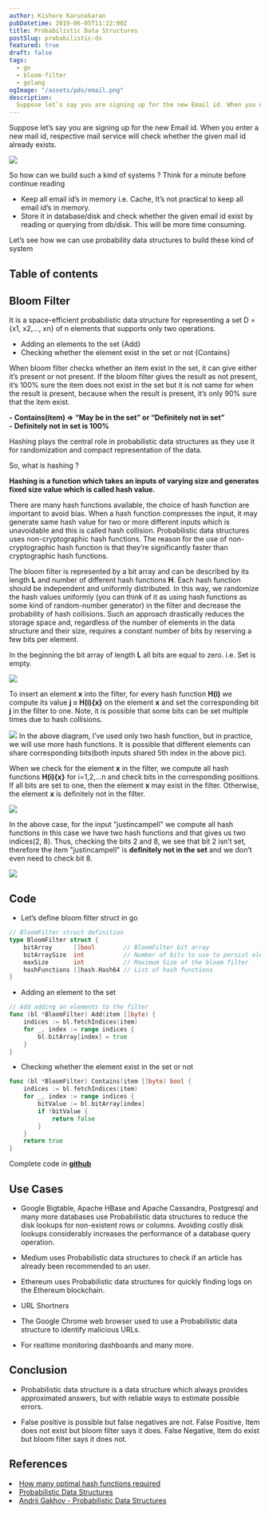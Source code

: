 ```yaml
---
author: Kishore Karunakaran
pubDatetime: 2019-06-05T11:22:00Z
title: Probabilistic Data Structures
postSlug: probabilistic-ds
featured: true
draft: false
tags:
  - go
  - bloom-filter
  - golang
ogImage: "/assets/pds/email.png"
description:
  Suppose let’s say you are signing up for the new Email id. When you enter a new mail id, respective mail service will check whether the given mail id already exists. So how can we build such a kind of systems ?
---
```


Suppose let’s say you are signing up for the new Email id. When you enter a new mail id, respective mail service will check whether the given mail id already exists.

<img src="/assets/pds/email.png"></img>

So how can we build such a kind of systems ? Think for a minute before continue reading

- Keep all email id’s in memory i.e. Cache, It’s not practical to keep all email id’s in memory.
- Store it in database/disk and check whether the given email id exist by reading or querying from db/disk. This will be more time consuming.

Let’s see how we can use probability data structures to build these kind of system

## Table of contents

## Bloom Filter
It is a space-efficient probabilistic data structure for representing a set D = {x1, x2,…, xn} of n elements that supports only two operations.

- Adding an elements to the set {Add}
- Checking whether the element exist in the set or not {Contains}

When bloom filter checks whether an item exist in the set, it can give either it’s present or not present. If the bloom filter gives the result as not present, it’s 100% sure the item does not exist in the set but it is not same for when the result is present, because when the result is present, it’s only 90% sure that the item exist.

**-** **Contains(item) => “May be in the set” or “Definitely not in set”**</br>
**-** **Definitely not in set is 100%**

Hashing plays the central role in probabilistic data structures as they use it for randomization and compact representation of the data.

So, what is hashing ?

<p>

**Hashing is a function which takes an inputs of varying size and generates fixed size value which is called hash value.**

There are many hash functions available, the choice of hash function are important to avoid bias. When a hash function compresses the input, it may generate same hash value for two or more different inputs which is unavoidable and this is called hash collision. Probabilistic data structures uses non-cryptographic hash functions. The reason for the use of non-cryptographic hash function is that they’re significantly faster than cryptographic hash functions.

The bloom filter is represented by a bit array and can be described by its length **L** and number of different hash functions **H**. Each hash function should be independent and uniformly distributed. In this way, we randomize the hash values uniformly (you can think of it as using hash functions as some kind of random-number generator) in the filter and decrease the probability of hash collisions. Such an approach drastically reduces the storage space and, regardless of the number of elements in the data structure and their size, requires a constant number of bits by reserving a few bits per element.

In the beginning the bit array of length **L** all bits are equal to zero. i.e. Set is empty.

</p>
<img src="/assets/pds/bit_array1.png"></img>

To insert an element **x** into the filter, for every hash function **H(i)** we compute its value **j = H(i){x}** on the element **x** and set the corresponding bit **j** in the filter to one. Note, it is possible that some bits can be set multiple times due to hash collisions.

<img src="/assets/pds/bit_array2.png"></img>
In the above diagram, I’ve used only two hash function, but in practice, we will use more hash functions. It is possible that different elements can share corresponding bits(both inputs shared 5th index in the above pic).

When we check for the element **x** in the filter, we compute all hash functions **H(i){x}** for i=1,2,…n and check bits in the corresponding positions. If all bits are set to one, then the element **x** may exist in the filter. Otherwise, the element **x** is definitely not in the filter.

<img src="/assets/pds/bit_array3.png"></img>

In the above case, for the input "justincampell" we compute all hash functions in this case we have two hash functions and that gives us two indices(2, 8). Thus, checking the bits 2 and 8, we see that bit 2 isn’t set, therefore the item "justincampell" is **definitely not in the set** and we don’t even need to check bit 8.

<img src="/assets/pds/bit_array4.png"></img>

## Code
- Let’s define bloom filter struct in go

```go
// BloomFilter struct definition
type BloomFilter struct {
	bitArray      []bool        // BloomFilter bit array
	bitArraySize  int           // Number of bits to use to persist elements
	maxSize       int           // Maximum Size of the bloom filter
	hashFunctions []hash.Hash64 // List of hash functions
}
```

- Adding an element to the set

```go
// Add adding an elements to the filter
func (bl *BloomFilter) Add(item []byte) {
	indices := bl.fetchIndices(item)
	for _, index := range indices {
		bl.bitArray[index] = true
	}
}
```

- Checking whether the element exist in the set or not

```go
func (bl *BloomFilter) Contains(item []byte) bool {
	indices := bl.fetchIndices(item)
	for _, index := range indices {
		bitValue := bl.bitArray[index]
		if !bitValue {
			return false
		}
	}
	return true
}
```

Complete code in [**github**](https://gist.github.com/khekrn/ccee44c93e614593efc19a5b46ef95d0)

## Use Cases
- Google Bigtable, Apache HBase and Apache Cassandra, Postgresql and many more databases use Probabilistic data structures to reduce the disk lookups for non-existent rows or columns. Avoiding costly disk lookups considerably increases the performance of a database query operation.

- Medium uses Probabilistic data structures to check if an article has already been recommended to an user.

- Ethereum uses Probabilistic data structures for quickly finding logs on the Ethereum blockchain.

- URL Shortners

- The Google Chrome web browser used to use a Probabilistic data structure to identify malicious URLs.

- For realtime monitoring dashboards and many more.

## Conclusion
- Probabilistic data structure is a data structure which always provides approximated answers, but with reliable ways to estimate possible errors.

- False positive is possible but false negatives are not. False Positive, Item does not exist but bloom filter says it does. False Negative, Item do exist but bloom filter says it does not.

## References
<!-- wp:list-item -->
<li><a href="https://stackoverflow.com/questions/658439/how-many-hash-functions-does-my-bloom-filter-need">How many optimal hash functions required</a></li>
<!-- /wp:list-item -->

<!-- wp:list-item -->
<li><a href="https://www.youtube.com/watch?v=-tT40zeWgXM&amp;t=294s">Probabilistic Data Structures</a></li>
<!-- /wp:list-item -->

<!-- wp:list-item -->
<li><a href="https://www.gakhov.com/">Andrii Gakhov - Probabilistic Data Structures</a></li>
<!-- /wp:list-item -->